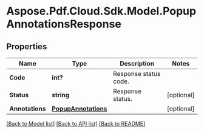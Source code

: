 # Aspose.Pdf.Cloud.Sdk.Model.PopupAnnotationsResponse


## Properties

Name | Type | Description | Notes
------------ | ------------- | ------------- | -------------
**Code** | **int?** | Response status code. | 
**Status** | **string** | Response status. | [optional] 
**Annotations** | [**PopupAnnotations**](PopupAnnotations.md) |  | [optional] 

[[Back to Model list]](../README.md#documentation-for-models) [[Back to API list]](../README.md#documentation-for-api-endpoints) [[Back to README]](../README.md)

